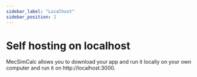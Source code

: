 ```yaml
---
sidebar_label: "Localhost"
sidebar_position: 2
---
```


# Self hosting on localhost

MecSimCalc allows you to download your app and run it locally on your own computer and run it on http://localhost:3000.
